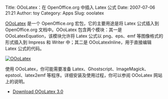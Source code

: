 Title: OOoLatex：在 OpenOffice.org 中插入 Latex 公式
Date: 2007-07-06 21:21
Author: toy
Category: Apps
Slug: ooolatex

[OOoLatex](http://ooolatex.sourceforge.net/) 是一个 OpenOffice.org
宏包，它的主要用途是将 Latex 公式插入到 OpenOffice.org 文档中。OOoLatex
包含两个模块：其一是 OOoLatexEquation，该模块允许将 Latex 公式以
png、eps、emf 等图像格式的形式插入到 Impress 和 Writer 中；其二是
OOoLatexInline，用于直接编辑 Latex 公式的代码。

[![OOoLatex](http://i.linuxtoy.org/i/2007/07/ooolatex_s.jpg)](http://i.linuxtoy.org/i/2007/07/ooolatex.jpg)

使用 OOoLatex，你可能需要准备
Latex、Ghostscript、ImageMagick、epstool、latex2emf
等程序。详细安装及使用过程，你可以参阅 OOoLatex 网站上的说明。

- [Download OOoLatex
3.0](http://sourceforge.net/project/showfiles.php?group_id=150801)
